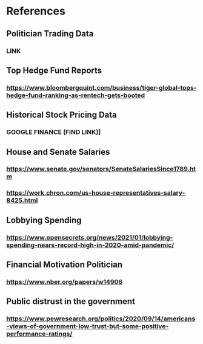 # References
## Politician Trading Data
### LINK
## Top Hedge Fund Reports
### https://www.bloombergquint.com/business/tiger-global-tops-hedge-fund-ranking-as-rentech-gets-booted
## Historical Stock Pricing Data
### GOOGLE FINANCE (FIND LINK)]
## House and Senate Salaries
### https://www.senate.gov/senators/SenateSalariesSince1789.htm
### https://work.chron.com/us-house-representatives-salary-8425.html
## Lobbying Spending
### https://www.opensecrets.org/news/2021/01/lobbying-spending-nears-record-high-in-2020-amid-pandemic/
## Financial Motivation Politician
### https://www.nber.org/papers/w14906
## Public distrust in the government
### https://www.pewresearch.org/politics/2020/09/14/americans-views-of-government-low-trust-but-some-positive-performance-ratings/
